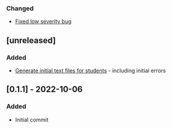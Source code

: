 ### Changed

- [Fixed low severity bug](https://github.com/davmlaw/assignment_5_adelaide_uni_bioinfo/issues/68#issue-1413258217)

## [unreleased]

### Added

- [Generate initial text files for students](https://github.com/davmlaw/assignment_5_adelaide_uni_bioinfo/issues/1) - including initial errors

## [0.1.1] - 2022-10-06

### Added

- Initial commit

